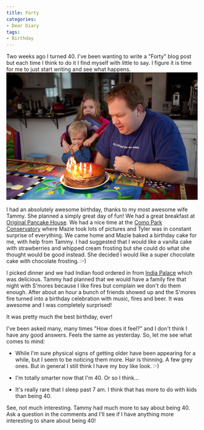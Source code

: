 ```yaml
---
title: Forty
categories:
- Dear Diary
tags:
- Birthday
---
```


Two weeks ago I turned 40. I've been wanting to write a "Forty" blog post but each time I think to do it I find myself with little to say. I figure it is time for me to just start writing and see what happens.
[![](/assets/posts/2012/20120103-163716-0001.jpg)](http://thingelstad.com/s/forty/20120103-163716-0001/img)

I had an absolutely awesome birthday, thanks to my most awesome wife Tammy. She planned a simply great day of fun! We had a great breakfast at [Original Pancake House](http://www.originalpancakehouse.com/). We had a nice time at the [Como Park Conservatory](http://www.comozooconservatory.org/) where Mazie took lots of pictures and Tyler was in constant surprise of everything. We came home and Mazie baked a birthday cake for me, with help from Tammy. I had suggested that I would like a vanilla cake with strawberries and whipped cream frosting but she could do what she thought would be good instead. She decided I would like a super chocolate cake with chocolate frosting. :-)

I picked dinner and we had Indian food ordered in from [India Palace](http://www.indiapalace.org/) which was delicious. Tammy had planned that we would have a family fire that night with S'mores because I like fires but complain we don't do them enough. After about an hour a bunch of friends showed up and the S'mores fire turned into a birthday celebration with music, fires and beer. It was awesome and I was completely surprised!

It was pretty much the best birthday, ever!

I've been asked many, many times "How does it feel?" and I don't think I have any good answers. Feels the same as yesterday. So, let me see what comes to mind:



  * While I'm sure physical signs of getting older have been appearing for a while, but I seem to be noticing them more. Hair is thinning. A few grey ones. But in general I still think I have my boy like look. :-)


  * I'm totally smarter now that I'm 40. Or so I think...


  * It's really rare that I sleep past 7 am. I think that has more to do with kids than being 40.

See, not much interesting. Tammy had much more to say about being 40. Ask a question in the comments and I'll see if I have anything more interesting to share about being 40!
